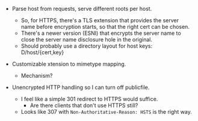 - Parse host from requests, serve different roots per host.
  - So, for HTTPS, there's a TLS extension that provides the server name before
    encryption starts, so that the right cert can be chosen.
  - There's a newer version (ESNI) that encrypts the server name to close the
    server name disclosure hole in the original.
  - Should probably use a directory layout for host keys: D/host/{cert,key}

- Customizable xtension to mimetype mapping.
  - Mechanism?

- Unencrypted HTTP handling so I can turn off publicfile.
  - I feel like a simple 301 redirect to HTTPS would suffice.
    - Are there clients that don't use HTTPS still?
  - Looks like 307 with `Non-Authoritative-Reason: HSTS` is the right way.
